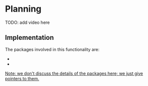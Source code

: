 # Planning

TODO: add video here

## Implementation

The packages involved in this functionality are:

- <a class="number_name" href="#sec:localization"/>
- <a class="number_name" href="#duckietown_description"/>


Note: we don't discuss the details of the packages here; we just give pointers to them.
